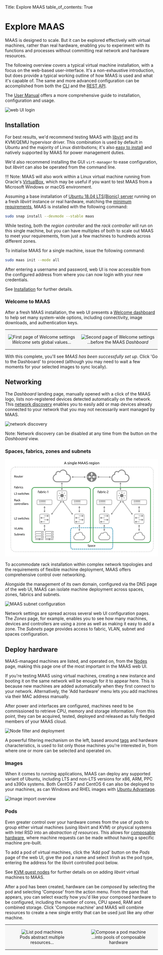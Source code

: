 Title: Explore MAAS
table_of_contents: True

# Explore MAAS

MAAS is designed to scale. But it can be explored effectively with virtual
machines, rather than real hardware, enabling you to experiment with its
functions and processes without committing real network and hardware resources.

The following overview covers a typical virtual machine installation, with a
focus on the web-based user-interface. It's a non-exhaustive introduction, but
does provide a typical working outline of how MAAS is used and what it's
capable of. The same and more advanced configuration can be accomplished from
both the [CLI][manage-cli] and the [REST API][rest-api]. 

The [User Manual][installation] offers a more comprehensive guide to
installation, configuration and usage.

![web UI login][img__login]


## Installation

For best results, we'd recommend testing MAAS with [libvirt][libvirt] and its
KVM/QEMU hypervisor driver. This combination is used by default in Ubuntu and
the majority of Linux distributions; it's also [easy to install][libvirt-install]
and natively supported by MAAS for power management duties.

We'd also recommend installing the GUI `virt-manager` to ease configuration,
but *libvirt* can also be operated from the command line.

!!! Note:
    MAAS will also work within a Linux virtual machine running from Oracle's
    [VirtualBox][virtualbox], which may be useful if you want to test MAAS from
    a Microsoft Windows or macOS environment. 

Assuming a base installation of [Ubuntu 18.04 LTS(Bionic) server][bionic-link]
running on a fresh *libvirt* instance or real hardware, matching the 
[minimum requirements][requirements], MAAS is installed with the following
command:

```bash
sudo snap install --devmode --stable maas
```

While testing, both the *region controller* and the *rack controller* will run
on this single machine, but you can have multiples of both to scale out MAAS to
meet your requirements, from just a few machines to hundreds across different
zones.

To initialise MAAS for a single machine, issue the following command:

```bash
sudo maas init --mode all
```

After entering a username and password, web UI is now accessible from the
configured address from where you can now login with your new credentials.

See [Installation][installation] for further details.

### Welcome to MAAS

After a fresh MAAS installation, the web UI presents a
[Welcome dashboard][welcome-page] to help set many system-wide options,
including connectivity, image downloads, and authentication keys.


<style>
table th, table td {
    background: #f7f7f7;
    border: 0px solid;
    padding: 15px 10px;
}

table.logos {
    background: #f7f7f7;
    border: 0px solid;
    padding: 4px 4px;
}

table.logos th, table.logos td{
    align="center";
    valign="center";
    border: 8px;
    border-style: solid;
    border-color: #ffffff;
  }
</style>

<table width="500" border-width="0px" cellpadding="5">

<tr>

<td align="center" valign="center" border-width="0px" >
<img src="../media/intro-explore__2.4_welcome1.png" alt="First page of Welcome settings" />
<br />
<i>Welcome</i> sets global values...
</td>

<td align="center" valign="center" border-width="0px">
<img src="../media/intro-explore__2.4_welcome2.png" alt="Second page of Welcome settings" />
<br />
...before the MAAS <i>Dashboard</i>
</td>

</tr>

</table>

With this complete, you'll see *MAAS has been successfully set up*. Click 'Go
to the Dashboard' to proceed (although you may need to wait a few moments for
your selected images to sync locally).


## Networking

The *Dashboard* landing page, manually opened with a click of the MAAS logo,
lists non-registered devices detected automatically on the network.  This
[network discovery][device-disco] enables you to easily add or map devices
already connected to your network that you may not necessarily want managed by
MAAS.

![network discovery][img__disco]

Note:
    Network discovery can be disabled at any time from the button on the
    *Dashboard* view.

### Spaces, fabrics, zones and subnets

![MAAS network concepts][img__netconcepts]

To accommodate rack installation within complex network topologies and the
requirements of flexible machine deployment, MAAS offers comprehensive control
over networking.

Alongside the management of its own domain, configured via the DNS page of the
web UI, MAAS can isolate machine deployment across spaces, zones, fabrics and
subnets.

![MAAS subnet configuration][img__subnets]

Network settings are spread across several web UI configuration pages. The
*Zones* page, for example, enables you to see how many machines, devices and
controllers are using a zone as well as making it easy to add a zone. The
*Subnets* page provides access to fabric, VLAN, subnet and spaces
configuration.


## Deploy hardware

MAAS-managed machines are listed, and operated on, from the
[Nodes][node-overview] page, making this page one of the most important in the
MAAS web UI.

If you're testing MAAS using virtual machines, creating a new instance and
booting it on the same network will be enough for it to appear here. This is
because new machines are added automatically when they first connect to your
network.  Alternatively, the 'Add hardware' menu lets you add machines via
their MAC address manually.

After power and interfaces are configured, machines need to be commissioned to
retrieve CPU, memory and storage information. From this point, they can be
acquired, tested, deployed and released as fully fledged members of your MAAS
cloud.

![Node filter and deployment][img__deploy]

A powerful filtering mechanism on the left, based around [tags][tags] and hardware
characteristics, is used to list only those machines you're interested in, from
where one or more can be selected and operated on.


### Images

When it comes to running applications, MAAS can deploy any supported variant of
Ubuntu, including LTS and non-LTS versions for x86, ARM, PPC and s390x systems.
Both CentOS 7 and CentOS 6 can also be deployed to your machines, as can
Windows and RHEL images with [Ubuntu Advantage][ubuntu-advantage].

![Image import overview][img__images]


### Pods

Even greater control over your hardware comes from the use of *pods* to group
either virtual machines (using libvirt and KVM) or physical systems with Intel
RSD into an *abstraction of resources*. This allows for
[composable hardware][composable], where machine requests can be made without
having a specific machine pre-built.

To add a pod of virtual machines, click the 'Add pod' button on the *Pods* page
of the web UI, give the pod a name and select *Virsh* as the pod type, entering
the address for the libvirt controlled pool below. 

See [KVM guest nodes][kvm-nodes] for further details on on adding *libvirt*
virtual machines to MAAS.

After a pod has been created, hardware can be *composed* by selecting the pod
and selecting 'Compose' from the action menu. From the pane that appears, you
can select exactly how you'd like your composed hardware to be configured,
including the number of cores, CPU speed, RAM and combined storage. Click
'Compose machine' and MAAS will combine resources to create a new single
entity that can be used just like any other machine.

<style>
table th, table td {
    background: #f7f7f7;
    border: 0px solid;
    padding: 15px 10px;
}

table.logos {
    background: #f7f7f7;
    border: 0px solid;
    padding: 4px 4px;
}

table.logos th, table.logos td{
    align="center";
    valign="center";
    border: 8px;
    border-style: solid;
    border-color: #ffffff;
  }
</style>

<table width="500" border-width="0px" cellpadding="5">

<tr>

<td align="center" valign="center" border-width="0px" >
<img src="../media/intro-explore__2.4_pods1.png" alt="List pod machines" />
<br />
Pods abstract multiple resources...
</td>

<td align="center" valign="center" border-width="0px">
<img src="../media/intro-explore__2.4_pods2.png" alt="Compose a pod machine" />
<br />
...into pools of composable hardware
</td>

</tr>

</table>


<!-- IMAGES -->

[img__login]: ../media/intro-explore__2.4_login.png
[img__disco]: ../media/intro-explore__2.4_disco.png
[img__netconcepts]: ../media/intro-concepts__fabrics-spaces.png
[img__subnets]: ../media/intro-explore__2.4_subnets.png
[img__images]: ../media/intro-explore__2.4_images.png
[img__deploy]: ../media/intro-explore__2.4_deploy.png

<!-- LINKS -->

[libvirt]: https://libvirt.org/drvqemu.html
[virtualbox]: https://www.virtualbox.org
[xenial-link]: https://wiki.ubuntu.com/XenialXerus/ReleaseNotes
[bionic-link]: https://wiki.ubuntu.com/BionicBeaver/ReleaseNotes
[libvirt-install]: https://help.ubuntu.com/lts/serverguide/libvirt.html
[ubuntu-advantage]: https://www.ubuntu.com/support
[requirements]: intro-requirements.md#test-environment
[welcome-page]: installconfig-webui-conf-journey.md
[device-disco]: installconfig-network-dev-discovery.md
[node-overview]: nodes-overview.md
[tags]: nodes-tags.md
[composable]: nodes-comp-hw.md
[kvm-nodes]: nodes-add.md#kvm-guest-nodes
[rest-api]: api.md
[manage-cli]: manage-cli.md
[installation]: installconfig-snap-install.md
